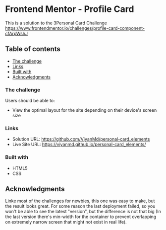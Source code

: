 # Frontend Mentor - Profile Card 

This is a solution to the 3Personal Card Challenge  https://www.frontendmentor.io/challenges/profile-card-component-cfArpWshJ
## Table of contents

- [The challenge](#the-challenge)
- [Links](#links)
- [Built with](#built-with)
- [Acknowledgments](#acknowledgments)

### The challenge

Users should be able to:

- View the optimal layout for the site depending on their device's screen size

### Links

- Solution URL: https://github.com/ViyanMd/personal-card_elements
- Live Site URL: https://viyanmd.github.io/personal-card_elements/

### Built with

- HTML5 
- CSS

## Acknowledgments

Linke most of the challenges for newbies, this one was easy to make, but the result looks great. For some reason the last deployment failed, 
so you won't be able to see the latest "version", but the difference is not that big (In the last version there's min-width for the container to prevent 
overlapping on extremely narrow screen that might not exist in real life).
